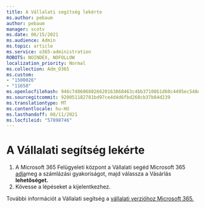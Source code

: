 ```yaml
---
title: A Vállalati segítség lekérte
ms.author: pebaum
author: pebaum
manager: scotv
ms.date: 06/15/2021
ms.audience: Admin
ms.topic: article
ms.service: o365-administration
ROBOTS: NOINDEX, NOFOLLOW
localization_priority: Normal
ms.collection: Adm_O365
ms.custom:
- "1500026"
- "11658"
ms.openlocfilehash: 946c7d86068026620163868463c4bb37108b1d60c4495ec548dc36043bce8414
ms.sourcegitcommit: 920051182781bd97ce4d4d6fbd268cb37b84d239
ms.translationtype: MT
ms.contentlocale: hu-HU
ms.lasthandoff: 08/11/2021
ms.locfileid: "57898746"
---
```

# <a name="get-business-assist"></a>A Vállalati segítség lekérte

1. A Microsoft 365 Felügyeleti központ a Vállalati segéd Microsoft 365 [adja](https://go.microsoft.com/fwlink/p/?linkid=2158423)meg a számlázási gyakoriságot, majd válassza a Vásárlás **lehetőséget.**
2. Kövesse a lépéseket a kijelentkezhez.

További információt a Vállalati segítség a [vállalati verzióhoz Microsoft 365.](https://docs.microsoft.com/microsoft-365/admin/misc/business-assist)